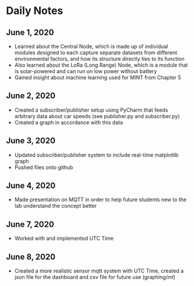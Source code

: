 # Daily Notes 
## June 1, 2020
- Learned about the Central Node, which is made up of individual modules designed to each capture separate datasets from different environmental factors, and how its structure directly ties to its function
- Also learned about the LoRa (Long Range) Node, which is a module that is solar-powered and can run on low power without battery
- Gained insight about machine learning used for MINT from Chapter 5
## June 2, 2020
- Created a subscriber/publisher setup using PyCharm that feeds arbitrary data about car speeds (see publisher.py and subscriber.py)
- Created a graph in accordance with this data
## June 3, 2020
- Updated subscriber/publisher system to include real-time matplotlib graph
- Pushed files onto github
## June 4, 2020
- Made presentation on MQTT in order to help future students new to the lab understand the concept better
## June 7, 2020
- Worked with and implemented UTC Time
## June 8, 2020
- Created a more realistic sensor mqtt system with UTC Time, created a json file for the dashboard and csv file for future use (graphing/ml)
